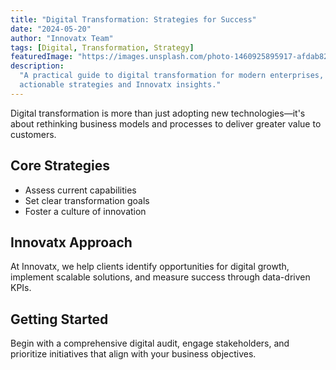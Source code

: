 ```yaml
---
title: "Digital Transformation: Strategies for Success"
date: "2024-05-20"
author: "Innovatx Team"
tags: [Digital, Transformation, Strategy]
featuredImage: "https://images.unsplash.com/photo-1460925895917-afdab827c52f?w=1200&h=675&fit=crop&q=80"
description:
  "A practical guide to digital transformation for modern enterprises, with
  actionable strategies and Innovatx insights."
---
```


Digital transformation is more than just adopting new technologies—it's about
rethinking business models and processes to deliver greater value to customers.

## Core Strategies

- Assess current capabilities
- Set clear transformation goals
- Foster a culture of innovation

## Innovatx Approach

At Innovatx, we help clients identify opportunities for digital growth,
implement scalable solutions, and measure success through data-driven KPIs.

## Getting Started

Begin with a comprehensive digital audit, engage stakeholders, and prioritize
initiatives that align with your business objectives.
